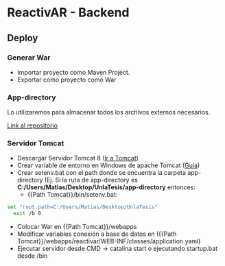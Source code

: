 # ReactivAR - Backend


## Deploy

### Generar War ###
* Importar proyecto como Maven Project.
* Exportar como proyecto como War

### App-directory ###
Lo utilizaremos para almacenar todos los archivos externos necesarios.

[Link al repositorio](https://github.com/unla-investigacion-desarrollo/app-directory)


### Servidor Tomcat ###
* Descargar Servidor Tomcat 8 ([Ir a Tomcat](https://tomcat.apache.org/download-80.cgi))
* Crear variable de entorno en Windows de apache Tomcat ([Guía](http://yellow-jbox.blogspot.com/2011/04/how-to-set-catalinahomepath-variables.html))
* Crear setenv.bat con el path donde se encuentra la carpeta app-directory (Ej. Si la ruta de app-directory es __C:/Users/Matias/Desktop/UnlaTesis/app-directory__ entonces:
   * {{Path Tomcat}}/bin/setenv.bat:
```bash
set "root.path=C:/Users/Matias/Desktop/UnlaTesis"
  exit /b 0
```

* Colocar War en {{Path Tomcat}}/webapps
* Modificar variables conexión a base de datos en ({{Path Tomcat}}/webapps/reactivar/WEB-INF/classes/application.yaml)
* Ejecutar servidor desde CMD -> catalina start o ejecutando startup.bat desde /bin

